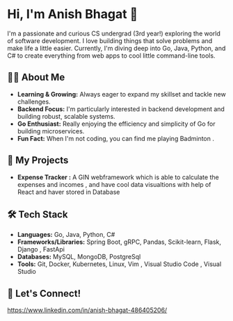 # Hi, I'm Anish Bhagat 👋

I'm a passionate and curious CS undergrad (3rd year!) exploring the world of software development. I love building things that solve problems and make life a little easier.  Currently, I'm diving deep into Go, Java, Python, and C# to create everything from web apps to cool little command-line tools.

## 👨‍💻 About Me

* **Learning & Growing:**  Always eager to expand my skillset and tackle new challenges.
* **Backend Focus:**  I'm particularly interested in backend development and building robust, scalable systems. 
* **Go Enthusiast:**  Really enjoying the efficiency and simplicity of Go for building microservices.
* **Fun Fact:** When I'm not coding, you can find me playing Badminton . 

## 🚀 My Projects

* **Expense Tracker :** A GIN webframework which is able to calculate the expenses and incomes , and have cool data visualtions with help of React and haver stored in Database 

## 🛠️ Tech Stack

* **Languages:** Go, Java, Python, C#
* **Frameworks/Libraries:** Spring Boot, gRPC, Pandas, Scikit-learn, Flask, Django , FastApi
* **Databases:**  MySQL, MongoDB, PostgreSql
* **Tools:** Git, Docker, Kubernetes, Linux, Vim , Visual Studio Code , Visual Studio  

## 🤝 Let's Connect!
https://www.linkedin.com/in/anish-bhagat-486405206/
